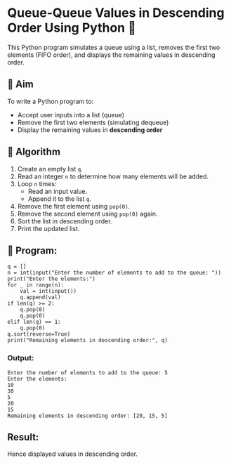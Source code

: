 # Queue-Queue Values in Descending Order Using Python 🧮

This Python program simulates a queue using a list, removes the first two elements (FIFO order), and displays the remaining values in descending order.

## 🎯 Aim

To write a Python program to:
- Accept user inputs into a list (queue)
- Remove the first two elements (simulating dequeue)
- Display the remaining values in **descending order**

## 🧠 Algorithm

1. Create an empty list `q`.
2. Read an integer `n` to determine how many elements will be added.
3. Loop `n` times:
   - Read an input value.
   - Append it to the list `q`.
4. Remove the first element using `pop(0)`.
5. Remove the second element using `pop(0)` again.
6. Sort the list in descending order.
7. Print the updated list.

## 🧪 Program: 
```
q = []
n = int(input("Enter the number of elements to add to the queue: "))
print("Enter the elements:")
for _ in range(n):
    val = int(input())
    q.append(val)
if len(q) >= 2:
    q.pop(0)
    q.pop(0)
elif len(q) == 1:
    q.pop(0)
q.sort(reverse=True)
print("Remaining elements in descending order:", q)
```
### Output:
```
Enter the number of elements to add to the queue: 5
Enter the elements:
10
30
5
20
15
Remaining elements in descending order: [20, 15, 5]
```
## Result:
Hence displayed values in descending order.

